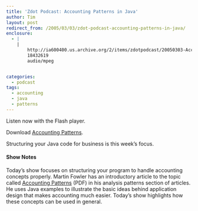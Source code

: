 ```yaml
---
title: 'Zdot Podcast: Accounting Patterns in Java'
author: Tim
layout: post
redirect_from: /2005/03/03/zdot-podcast-accounting-patterns-in-java/
enclosure:
  - |
    |
        http://ia600400.us.archive.org/2/items/zdotpodcast/20050303-AccountingPatterns.mp3
        18432619
        audio/mpeg


categories:
  - podcast
tags:
  - accounting
  - java
  - patterns
---
```

Listen now with the Flash player.


Download [Accounting Patterns][1].

Structuring your Java code for business is this week&#8217;s focus.

#### Show Notes

Today&#8217;s show focuses on structuring your program to handle accounting concepts properly. Martin Fowler has an introductory article to the topic called [Accounting Patterns][2] (PDF) in his analysis patterns section of articles. He uses Java examples to illustrate the basic ideas behind application design that makes accounting much easier. Today&#8217;s show highlights how these concepts can be used in general.

 [1]: http://ia600400.us.archive.org/2/items/zdotpodcast/20050303-AccountingPatterns.mp3
 [2]: http://martinfowler.com/apsupp/accounting.pdf
